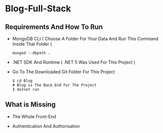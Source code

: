 # Blog-Full-Stack

## Requirements And How To Run

- MongoDB CLI ( Choose A Folder For Your Data And Run This Command Inside That Folder )

  ```
  mongod --dbpath .  
  ```
  
- .NET SDK And Runtime ( .NET 5 Was Used For This Project )

- Go To The Downloaded Git Folder For This Project 

  ```
  $ cd Blog
  # Blog is The Back-End For The Project
  $ dotnet run
  ```
  
## What is Missing 

- The Whole Front-End 

- Authentication And Authorisation
